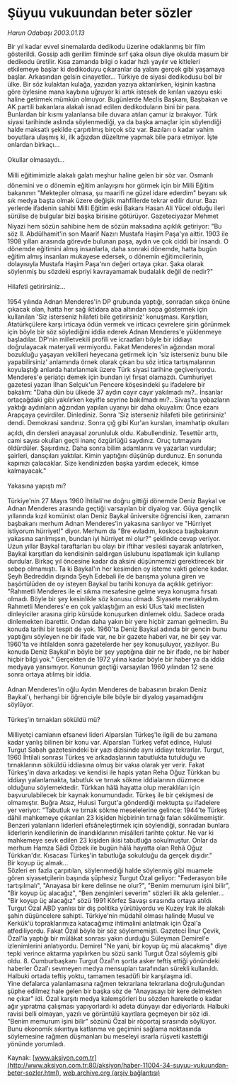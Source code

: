 # Şüyuu vukuundan beter sözler

*Harun Odabaşı 2003.01.13*

<font class="agenda2NewsSpot">
 Bir yıl kadar evvel sinemalarda dedikodu üzerine odaklanmış bir film gösterildi. Gossip adlı gerilim filminde sırf şaka olsun diye okulda masum bir dedikodu üretilir. Kısa zamanda bilgi o kadar hızlı yayılır ve kitleleri etkilemeye başlar ki dedikoduyu çıkaranlar da yalanı gerçek gibi yaşamaya başlar. Arkasından gelsin cinayetler...
</font>
<font class="newsDetail">
 Türkiye de siyasi dedikodusu bol bir ülke. Bir söz kulaktan kulağa, yazıdan yazıya aktarılırken, kişinin kastına göre öylesine mana kaybına uğruyor ki artık istesek de kırılan vazoyu eski haline getirmek mümkün olmuyor. Bugünlerde Meclis Başkanı, Başbakan ve AK partili bakanlara alakalı isnad edilen dedikoduların bini bir para. Bunlardan bir kısmı yalanlansa bile duvara atılan çamur  iz bırakıyor. Türk siyasi tarihinde aslında söylenmediği,  ya da başka amaçlar için söylendiği halde maksatlı şekilde çarpıtılmış  birçok söz var. Bazıları o kadar vahim boyutlara ulaşmış ki, ilk ağızdan düzeltme yapmak bile para etmiyor. İşte onlardan birkaçı...
 <br/>
 <br/>
 Okullar olmasaydı...
 <br/>
 <br/>
 Milli eğitimimizle alakalı galatı meşhur haline gelen bir söz var. Osmanlı dönemini ve o dönemin eğitim anlayışını hor görmek için bir Milli Eğitim bakanının "Mektepler olmasa, şu maarifi ne güzel idare ederdim" beyanı sık sık medya başta olmak üzere değişik mahfillerde tekrar edilir durur. Bazı yerlerde ifadenin sahibi Milli Eğitim eski Bakanı Hasan Ali Yücel olduğu ileri sürülse de bulgular bizi başka birisine götürüyor. Gazeteciyazar Mehmet Niyazi hem sözün sahibine hem de sözün maksadına açıklık getiriyor: "Bu söz II. Abdülhamit'in son Maarif Nazırı Mustafa Haşim Paşa'ya aittir. 1903 ile 1908 yılları arasında görevde bulunan paşa, aydın ve çok ciddi bir insandı. O dönemde eğitimini almış insanlarla, daha sonraki dönemde, hatta bugün eğitim almış insanları mukayese edersek, o dönemin eğitimcilerinin, dolayısıyla Mustafa Haşim Paşa'nın değeri ortaya çıkar. Şaka olarak söylenmiş bu sözdeki espriyi kavrayamamak budalalık değil de nedir?"
 <br/>
 <br/>
 Hilafeti getirirsiniz...
 <br/>
 <br/>
 1954 yılında Adnan Menderes'in DP grubunda yaptığı, sonradan sıkça önüne çıkacak olan, hatta her sağ iktidara aba altından sopa göstermek için kullanılan 'Siz isterseniz hilafeti bile getirirsiniz' konuşması. Karşıtları, Atatürkçülere karşı irticaya ödün vermek ve irticacı çevrelere şirin görünmek için böyle bir söz söylediğini iddia ederek Adnan Menderes'e yüklenmeye başladılar. DP'nin milletvekili profili ve icraatları böyle bir iddiayı doğrulayacak materyali vermiyordu. Fakat Menderes'in ağzından moral bozukluğu yaşayan vekilleri heyecana getirmek için 'siz isterseniz bunu bile yapabilirsiniz' anlamında örnek olarak çıkan bu söz irtica tartışmalarının koyulaştığı anlarda hatırlanmak üzere Türk siyasi tarihine geçiveriyordu. Menderes'e şeriatçı demek için bundan iyi fırsat olamazdı. Cumhuriyet gazetesi yazarı İlhan Selçuk'un Pencere köşesindeki şu ifadelere bir bakalım: "Daha dün bu ülkede 37 aydın cayır cayır yakılmadı mı?.. İnsanlar ortaçağdaki gibi yakılırken keyifle seyrine bakılmadı mı?.. Sivas'ta yobazların yaktığı aydınların ağzından yapılan uyarıyı bir daha okuyalım: Önce ezanı Arapçaya çevirdiler. Dinlediniz. Sonra 'Siz isterseniz hilafeti bile getirirsiniz' dendi. Demokrasi sandınız. Sonra çığ gibi Kur'an kursları, imamhatip okulları açıldı, din dersleri anayasal zorunluluk oldu. Kabullendiniz. Tesettür arttı, cami sayısı okulları geçti inanç özgürlüğü saydınız. Oruç tutmayanı öldürdüler. Şaşırdınız. Daha sonra bilim adamlarını ve yazarları vurdular; şairleri, dansçıları yaktılar. Kimin yaptığını düşünüp durdunuz. En sonunda kapınızı çalacaklar. Size kendinizden başka yardım edecek, kimse kalmayacak."
 <br/>
 <br/>
 Yakasına yapıştı mı?
 <br/>
 <br/>
 Türkiye'nin 27 Mayıs 1960 İhtilali'ne doğru gittiği dönemde Deniz Baykal ve Adnan Menderes arasında geçtiği varsayılan bir diyalog var. Güya gençlik yıllarında kızıl komünist olan Deniz Baykal üniversite öğrencisi iken, zamanın başbakanı merhum Adnan Menderes'in yakasına sarılıyor ve "Hürriyet istiyorum hürriyet!" diyor. Merhum da "Bre evladım, koskoca başbakanın yakasına sarılmışsın, bundan iyi hürriyet mi olur?" şeklinde cevap veriyor. Uzun yıllar Baykal taraftarları bu olayı bir iftihar vesilesi sayarak anlatırken, Baykal karşıtları da kendisinin saldırgan üslubunu ispatlamak için kullanıp durdular. Birkaç yıl öncesine kadar da aksini düşünmemizi gerektirecek bir sebep olmamıştı. Ta ki Baykal'ın her kesimden oy isteme vakti gelene kadar. Şeyh Bedreddin dışında Şeyh Edebali ile de barışma yoluna giren ve başörtülüden de oy isteyen Baykal bu tarihi konuya da açıklık getiriyor: "Rahmetli Menderes ile el sıkma mesafesine gelme veya konuşma fırsatı olmadı. Böyle bir şey kesinlikle söz konusu olmadı. Siyasete meraklıydım. Rahmetli Menderes'e en çok yaklaştığım an eski Ulus'taki meclisten dinleyiciler arasına girip kürsüde konuşurken dinlemek oldu. Sadece orada dinlemekten ibarettir. Ondan daha yakın bir yere hiçbir zaman gelmedim. Bu konuda tarihi bir tespit de yok. 1960'ta Deniz Baykal adında bir gencin bunu yaptığını söyleyen ne bir ifade var, ne bir gazete haberi var, ne bir şey var. 1960'ta ve ihtilalden sonra gazetelerde her şey konuşuluyor, yazılıyor. Bu konuda Deniz Baykal'ın böyle bir şey yaptığına dair ne bir ifade, ne bir haber hiçbir bilgi yok." Gerçekten de 1972 yılına kadar böyle bir haber ya da iddia medyaya yansımıyor. Konunun geçtiği varsayılan 1960 yılından 12 sene sonra ortaya atılmış bir iddia.
 <br/>
 <br/>
 Adnan Menderes'in oğlu Aydın Menderes de babasının bırakın Deniz Baykal'ı, herhangi bir öğrenciyle bile böyle bir diyalog yaşamadığını söylüyor.
 <br/>
 <br/>
 Türkeş'in tırnakları söküldü mü?
 <br/>
 <br/>
 Milliyetçi camianın efsanevi lideri Alparslan Türkeş'le ilgili de bu zamana kadar yanlış bilinen bir konu var. Alparslan Türkeş vefat edince, Hulusi Turgut Sabah gazetesindeki bir yazı dizisinde aynı iddiayı tekrarlar. Turgut, 1960 İhtilali sonrası Türkeş ve arkadaşlarının tabutlukta tutulduğu ve tırnaklarının söküldü iddiasına olmuş bir vakıa olarak yer verir. Fakat Türkeş'in dava arkadaşı ve kendisi ile hapis yatan Reha Oğuz Türkkan bu iddiayı yalanlamakta, tabutluk ve tırnak sökme iddialarının düzmece olduğunu söylemektedir. Türkkan hâlâ hayatta olup meraklıları için başvurulabilecek bir kaynak konumundadır. Türkeş ile bir çekişmesi de olmamıştır. Buğra Atsız, Hulusi Turgut'a gönderdiği mektupta şu ifadelere yer veriyor: "Tabutluk ve tırnak sökme meselelerine gelince: 1944'te Türkeş dâhil mahkemeye çıkarılan 23 kişiden hiçbirinin tırnağı falan sökülmemiştir. Benzeri yalanların liderleri efsâneleştirmek için söylendiği, sonradan bunlara liderlerin kendilerinin de inandıklarının misâlleri tarihte çoktur. Ne var ki mahkemeye sevk edilen 23 kişiden ikisi tabutluğa sokulmuştur. Onlar da merhum Hamza Sâdi Özbek ile bugün hâlâ hayatta olan Rehâ Oğuz Türkkan'dır. Kısacası Türkeş'in tabutluğa sokulduğu da gerçek dışıdır."
 <br/>
 Bir koyup üç almak...
 <br/>
 Sözleri en fazla çarpıtılan, söylenmediği halde söylenmiş gibi muamele gören siyasetçilerin başında şüphesiz Turgut Özal geliyor: "Federasyon bile tartışılmalı", "Anayasa bir kere delinse ne olur?", "Benim memurum işini bilir", "Bir koyup üç alacağız", "Ben zenginleri severim" sözleri ilk akla gelenler...
 <br/>
 "Bir koyup üç alacağız" sözü 1991 Körfez Savaşı sırasında ortaya atıldı. Turgut Özal ABD yanlısı bir dış politika yürütüyordu ve Kuzey Irak ile alakalı şahin düşüncelere sahipti. Türkiye'nin müdahil olması halinde Musul ve Kerkük'ü topraklarımıza katacağımız ihtimalini anlatmak için Özal'a atfediliyordu. Fakat Özal böyle bir söz söylememişti. Gazeteci İlnur Çevik, Özal'la yaptığı bir mülâkat sonrası yakın durduğu Süleyman Demirel'e izlenimlerini anlatıyordu. Demirel "Ne yani, bir koyup üç mü alacakmış" diye tepki verince aktarma yapılırken bu sözü sanki Turgut Özal söylemiş gibi oldu.  8. Cumburbaşkanı Turgut Özal'ın şortla asker teftiş ettiği yönündeki haberler Özal'ı sevmeyen medya mensupları tarafından sürekli kullanıldı. Halbuki ortada teftiş yoktu, tamamen tesadüfi bir karşılaşma idi.
 <br/>
 Yine defalarca yalanlamasına rağmen tekrarlana tekrarlana doğruluğundan şüphe edilmez hale gelen bir başka söz de "Anayasayı bir kere delmekten ne çıkar" idi. Özal karşıtı medya kalemşörleri bu sözden hareketle o kadar ağır yıpratma çalışması yapıyorlardı ki adeta dünyayı dar ediyorlardı. Halbuki ravisi belli olmayan,  yazılı ve görüntülü kayıtlara geçmeyen bir söz idi.
 <br/>
 "Benim memurum işini bilir" sözünü Özal bir röportaj sırasında söylüyor. Bunu ekonomik sıkıntıya katlanma ve geçimini sağlama noktasında söylemesine rağmen düşmanları bu meseleyi ısrarla rüşveti kastettiği yönünde yorumladı.
</font>

Kaynak: [www.aksiyon.com.tr](http://www.aksiyon.com.tr:80/aksiyon/haber-11004-34-suyuu-vukuundan-beter-sozler.html), [web.archive.org (arşiv bağlantısı)](http://web.archive.org/web/20101105062359/http://www.aksiyon.com.tr:80/aksiyon/haber-11004-34-suyuu-vukuundan-beter-sozler.html)
